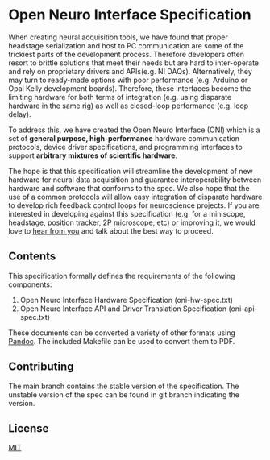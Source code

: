 # Open Neuro Interface Specification
When creating neural acquisition tools, we have found that proper headstage
serialization and host to PC communication are some of the trickiest parts of
the development process. Therefore developers often resort to brittle solutions
that meet their needs but are hard to inter-operate and rely on proprietary
drivers and APIs(e.g. NI DAQs).  Alternatively, they may turn to ready-made
options with poor performance (e.g.  Arduino or Opal Kelly development boards).
Therefore, these interfaces become the limiting hardware for both terms of
integration (e.g. using disparate hardware in the same rig)  as well as
closed-loop performance (e.g. loop delay).

To address this, we have created the Open Neuro Interface (ONI) which is a set
of __general purpose, high-performance__ hardware communication protocols,
device driver specifications, and programming interfaces to support __arbitrary
mixtures of scientific hardware__.

The hope is that this specification will streamline the development of new
hardware for neural data acquisition and guarantee interoperability between
hardware and software that conforms to the spec. We also hope that the use of a
common protocols will allow easy integration of disparate hardware to develop
rich feedback control loops for neuroscience projects. If you are interested in
developing against this specification (e.g. for a miniscope, headstage,
position tracker, 2P microscope, etc) or improving it, we would love to [hear
from you](https://open-ephys.org/contact) and talk about the best way to
proceed.

## Contents
This specification formally defines the requirements of the following
components:

1. Open Neuro Interface Hardware Specification (oni-hw-spec.txt)
1. Open Neuro Interface API and Driver Translation Specification (oni-api-spec.txt)

These documents can be converted a variety of other formats using
[Pandoc](www.pandoc.org). The included Makefile can be used to convert them to
PDF.

## Contributing
The main branch contains the stable version of the specification. The unstable
version of the spec can be found in git branch indicating the version. 

## License
[MIT](https://en.wikipedia.org/wiki/MIT_License)
